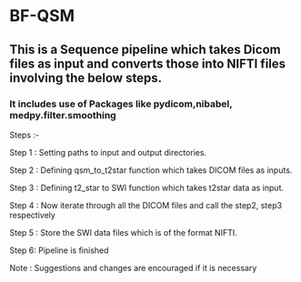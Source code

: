 # BF-QSM
## This is a Sequence pipeline which takes Dicom files as input and converts those into NIFTI files involving the below steps.

### It includes use of Packages like pydicom,nibabel, medpy.filter.smoothing

Steps :-

  Step 1 : Setting paths to input and output directories. 
  
  Step 2 : Defining qsm_to_t2star function which takes DICOM files as inputs.  
  
  Step 3 : Defining t2_star to SWI function which takes t2star data as input. 
  
  Step 4 : Now iterate through all the DICOM files and call the step2, step3 respectively  
  
  Step 5 : Store the SWI data files which is of the format NIFTI. 
  
  Step 6: Pipeline is finished
  
  Note : Suggestions and changes are encouraged if it is necessary
